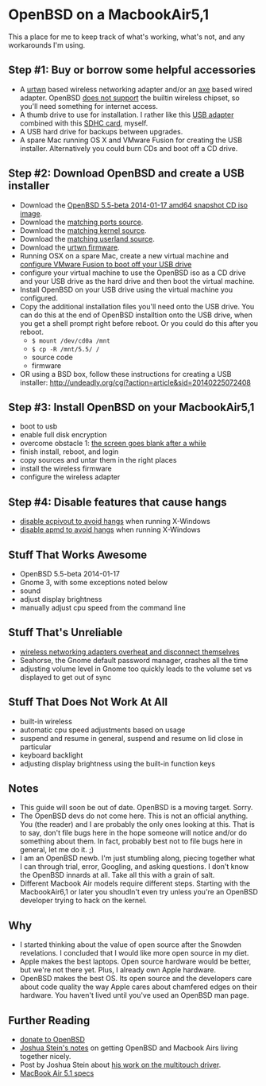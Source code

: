 # OpenBSD on a MacbookAir5,1

This a place for me to keep track of what's working, what's not, and any workarounds I'm using.

## Step #1: Buy or borrow some helpful accessories

* A [urtwn](http://www.amazon.com/Edimax-EW-7811Un-Wireless-Adapter-Wizard/dp/B003MTTJOY/ref=sr_1_1?ie=UTF8&qid=1390798318&sr=8-1&keywords=usb+wifi) based wireless networking adapter and/or an [axe](http://www.amazon.com/Apple-MC704ZM-A-Ethernet-Adapter/dp/B00486070K/ref=sr_1_3?ie=UTF8&qid=1390798382&sr=8-3&keywords=apple+ethernet+adapter) based wired adapter. OpenBSD [does not support](https://github.com/bonds/openbsd_on_a_macbookair51/issues/2) the builtin wireless chipset, so you'll need something for internet access.
* A thumb drive to use for installation. I rather like this [USB adapter](http://www.amazon.com/ELAGO-Mobile-Reader-World-Smallest-EL-RD-012/dp/B002K7EJDK/ref=pd_sim_e_1) combined with this [SDHC card](http://www.amazon.com/SanDisk-microSDXC-Memory-Adapter-SDSDQU-064G-AFFP-A/dp/B009QZH6JS/ref=pd_bxgy_e_text_y), myself.
* A USB hard drive for backups between upgrades.
* A spare Mac running OS X and VMware Fusion for creating the USB installer. Alternatively you could burn CDs and boot off a CD drive.

## Step #2: Download OpenBSD and create a USB installer

* Download the [OpenBSD 5.5-beta 2014-01-17 amd64 snapshot CD iso image](http://ftp3.usa.openbsd.org/pub/OpenBSD/snapshots/amd64/install55.iso).
* Download the [matching ports source](http://ftp3.usa.openbsd.org/pub/OpenBSD/snapshots/ports.tar.gz).
* Download the [matching kernel source](http://ftp3.usa.openbsd.org/pub/OpenBSD/srcsys.tar.gz).
* Download the [matching userland source](http://ftp3.usa.openbsd.org/pub/OpenBSD/src.tar.gz).
* Download the [urtwn firmware](http://firmware.openbsd.org/firmware/urtwn-firmware-1.1p1.tgz).
* Running OSX on a spare Mac, create a new virtual machine and [configure VMware Fusion to boot off your USB drive](http://techrem.blogspot.com/2012/12/add-physical-disk-to-vmware-fusion.html)
* configure your virtual machine to use the OpenBSD iso as a CD drive and your USB drive as the hard drive and then boot the virtual machine.
* Install OpenBSD on your USB drive using the virtual machine you configured.
* Copy the additional installation files you'll need onto the USB drive. You can do this at the end of OpenBSD installtion onto the USB drive, when you get a shell prompt right before reboot. Or you could do this after you reboot.
  * ````$ mount /dev/cd0a /mnt````
  * ````$ cp -R /mnt/5.5/ /````
  * source code
  * firmware
* OR using a BSD box, follow these instructions for creating a USB installer: http://undeadly.org/cgi?action=article&sid=20140225072408

## Step #3: Install OpenBSD on your MacbookAir5,1

* boot to usb
* enable full disk encryption
* overcome obstacle 1: [the screen goes blank after a while](https://github.com/bonds/openbsd_on_a_macbookair51/issues/1)
* finish install, reboot, and login
* copy sources and untar them in the right places
* install the wireless firmware
* configure the wireless adapter

## Step #4: Disable features that cause hangs

* [disable acpivout to avoid hangs](https://github.com/bonds/openbsd_on_a_macbookair51/issues/4) when running X-Windows
* [disable apmd to avoid hangs](https://github.com/bonds/openbsd_on_a_macbookair51/issues/3) when running X-Windows

## Stuff That Works Awesome

* OpenBSD 5.5-beta 2014-01-17
* Gnome 3, with some exceptions noted below
* sound
* adjust display brightness
* manually adjust cpu speed from the command line

## Stuff That's Unreliable

* [wireless networking adapters overheat and disconnect themselves](https://github.com/bonds/openbsd_on_a_macbookair51/issues/5)
* Seahorse, the Gnome default password manager, crashes all the time
* adjusting volume level in Gnome too quickly leads to the volume set vs displayed to get out of sync

## Stuff That Does Not Work At All

* built-in wireless
* automatic cpu speed adjustments based on usage
* suspend and resume in general, suspend and resume on lid close in particular
* keyboard backlight
* adjusting display brightness using the built-in function keys

## Notes

* This guide will soon be out of date. OpenBSD is a moving target. Sorry.
* The OpenBSD devs do not come here. This is not an official anything. You (the reader) and I are probably the only ones looking at this. That is to say, don't file bugs here in the hope someone will notice and/or do something about them. In fact, probably best not to file bugs here in general, let me do it. ;)
* I am an OpenBSD newb. I'm just stumbling along, piecing together what I can through trial, error, Googling, and asking questions. I don't know the OpenBSD innards at all. Take all this with a grain of salt.
* Different Macbook Air models require different steps. Starting with the MacbookAir6,1 or later you shoudln't even try unless you're an OpenBSD developer trying to hack on the kernel.

## Why

* I started thinking about the value of open source after the Snowden revelations. I concluded that I would like more open source in my diet.
* Apple makes the best laptops. Open source hardware would be better, but we're not there yet. Plus, I already own Apple hardware.
* OpenBSD makes the best OS. Its open source and the developers care about code quality the way Apple cares about chamfered edges on their hardware. You haven't lived until you've used an OpenBSD man page.

## Further Reading

* [donate to OpenBSD](http://www.openbsdfoundation.org/donations.html)
* [Joshua Stein's notes](https://gist.github.com/jcs/5573685) on getting OpenBSD and Macbook Airs living together nicely.
* Post by Joshua Stein about [his work on the multitouch driver](http://comments.gmane.org/gmane.os.openbsd.tech/34916).
* [MacBook Air 5.1 specs](http://apple-history.com/mb_air_11_mid_12)
